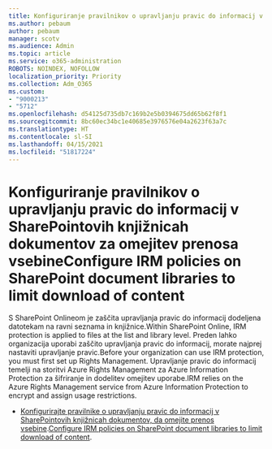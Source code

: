 ```yaml
---
title: Konfiguriranje pravilnikov o upravljanju pravic do informacij v SharePointovih knjižnicah dokumentov za omejitev prenosa vsebine
ms.author: pebaum
author: pebaum
manager: scotv
ms.audience: Admin
ms.topic: article
ms.service: o365-administration
ROBOTS: NOINDEX, NOFOLLOW
localization_priority: Priority
ms.collection: Adm_O365
ms.custom:
- "9000213"
- "5712"
ms.openlocfilehash: d54125d735db7c169b2e5b0394675dd65b62f8f1
ms.sourcegitcommit: 8bc60ec34bc1e40685e3976576e04a2623f63a7c
ms.translationtype: HT
ms.contentlocale: sl-SI
ms.lasthandoff: 04/15/2021
ms.locfileid: "51817224"
---
```

# <a name="configure-irm-policies-on-sharepoint-document-libraries-to-limit-download-of-content"></a><span data-ttu-id="3955b-102">Konfiguriranje pravilnikov o upravljanju pravic do informacij v SharePointovih knjižnicah dokumentov za omejitev prenosa vsebine</span><span class="sxs-lookup"><span data-stu-id="3955b-102">Configure IRM policies on SharePoint document libraries to limit download of content</span></span>

<span data-ttu-id="3955b-103">S SharePoint Onlineom je zaščita upravljanja pravic do informacij dodeljena datotekam na ravni seznama in knjižnice.</span><span class="sxs-lookup"><span data-stu-id="3955b-103">Within SharePoint Online, IRM protection is applied to files at the list and library level.</span></span> <span data-ttu-id="3955b-104">Preden lahko organizacija uporabi zaščito upravljanja pravic do informacij, morate najprej nastaviti upravljanje pravic.</span><span class="sxs-lookup"><span data-stu-id="3955b-104">Before your organization can use IRM protection, you must first set up Rights Management.</span></span> <span data-ttu-id="3955b-105">Upravljanje pravic do informacij temelji na storitvi Azure Rights Management za Azure Information Protection za šifriranje in dodelitev omejitev uporabe.</span><span class="sxs-lookup"><span data-stu-id="3955b-105">IRM relies on the Azure Rights Management service from Azure Information Protection to encrypt and assign usage restrictions.</span></span>

- <span data-ttu-id="3955b-106">[Konfigurirajte pravilnike o upravljanju pravic do informacij v SharePointovih knjižnicah dokumentov, da omejite prenos vsebine](https://docs.microsoft.com/microsoft-365/compliance/set-up-irm-in-sp-admin-center).</span><span class="sxs-lookup"><span data-stu-id="3955b-106">[Configure IRM policies on SharePoint document libraries to limit download of content](https://docs.microsoft.com/microsoft-365/compliance/set-up-irm-in-sp-admin-center).</span></span>
